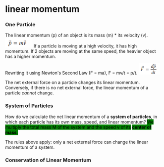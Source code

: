 # linear momentum

### One Particle

The linear momentum (p) of an object is its mass (m) \* its velocity (v). ![](<../.gitbook/assets/image (33) (1).png>) If a particle is moving at a high velocity, it has high momentum. If 2 objects are moving at the same speed, the heavier object has a higher momentum.

Rewriting it using Newton's Second Law (F = ma), F = mv/t = p/t. ![](<../.gitbook/assets/image (20).png>)

The net external force on a particle changes its linear momentum. Conversely, if there is no net external force, the linear momentum of a particle _cannot_ change.&#x20;

### System of Particles

How do we calculate the net linear momentum of a **system of particles**, in which each particle has its own mass, speed, and linear momentum? <mark style="background-color:green;">We multiply the total mass M of the system and the speed v of its</mark> <mark style="background-color:green;"></mark><mark style="background-color:green;">**center of mass**</mark><mark style="background-color:green;">.</mark>&#x20;

The rules above apply: only a net external force can change the linear momentum of a system.

### Conservation of Linear Momentum
